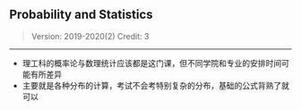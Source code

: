 ## Probability and Statistics

> Version: 2019-2020(2)
> Credit: 3

----------

- 理工科的概率论与数理统计应该都是这门课，但不同学院和专业的安排时间可能有所差异
- 主要就是各种分布的计算，考试不会考特别复杂的分布，基础的公式背熟了就可以
